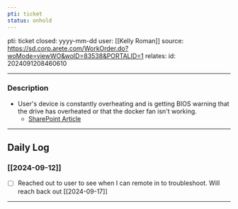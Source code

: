 ```yaml
---
pti: ticket
status: onhold
---
```

pti: ticket 
closed: yyyy-mm-dd
user: [[Kelly Roman]]
source: https://sd.corp.arete.com/WorkOrder.do?woMode=viewWO&woID=83538&PORTALID=1
relates: 
id: 2024091208460610

---
### Description
- User's device is constantly overheating and is getting BIOS warning that the drive has overheated or that the docker fan isn't working.
	- [SharePoint Article]([https://aretecloud.sharepoint.us/:w:/r/sites/IT/_layouts/15/Doc.aspx?sourcedoc=%7BE17A2128-1EBF-41A9-94A0-7E66A510B4FB%7D&file=Windows%2010%20Build%20Guide.docx&action=default&mobileredirect=true](https://aretecloud.sharepoint.us/:w:/r/sites/IT/_layouts/15/Doc.aspx?sourcedoc=%7BE17A2128-1EBF-41A9-94A0-7E66A510B4FB%7D&file=Windows%2010%20Build%20Guide.docx&action=default&mobileredirect=true))
---
## Daily Log
### [[2024-09-12]]
- [ ] Reached out to user to see when I can remote in to troubleshoot. Will reach back out [[2024-09-17]]
---




